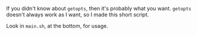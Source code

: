 If you didn't know about `getopts`, then it's probably what you want.
`getopts` doesn't always work as I want, so I made this short script.

Look in `main.sh`, at the bottom, for usage.